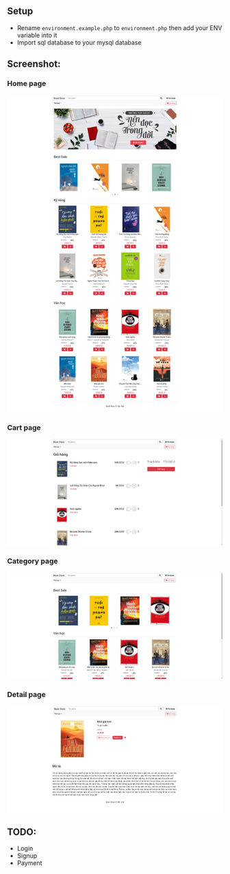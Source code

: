 ## Setup
- Rename `environment.example.php` to `environment.php` then add your ENV variable into it
- Import sql database to your mysql database

## Screenshot:
### Home page
![alt text](https://github.com/vietvite/book-store-php/blob/master/book-store-homepage.png)

### Cart page
![alt text](https://github.com/vietvite/book-store-php/blob/master/book-store-cartpage.png)

### Category page
![alt text](https://github.com/vietvite/book-store-php/blob/master/book-store-categorypage.png)

### Detail page
![alt text](https://github.com/vietvite/book-store-php/blob/master/book-store-detailpage.png)

## TODO:
- Login
- Signup
- Payment